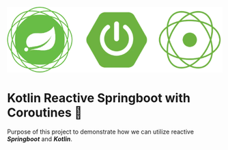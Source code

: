 
![Reactive Springboot](docs/image-reactive-springboot.png)


# Kotlin Reactive Springboot with Coroutines :seedling:

Purpose of this project to demonstrate how we can utilize reactive ***Springboot*** and ***Kotlin***.

